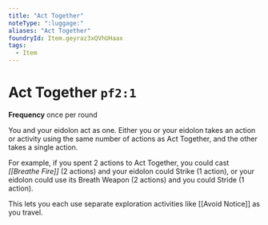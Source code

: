 ```yaml
---
title: "Act Together"
noteType: ":luggage:"
aliases: "Act Together"
foundryId: Item.geyraz3xQVhUHaax
tags:
  - Item
---
```


# Act Together `pf2:1`

**Frequency** once per round

You and your eidolon act as one. Either you or your eidolon takes an action or activity using the same number of actions as Act Together, and the other takes a single action.

For example, if you spent 2 actions to Act Together, you could cast _[[Breathe Fire]]_ (2 actions) and your eidolon could Strike (1 action), or your eidolon could use its Breath Weapon (2 actions) and you could Stride (1 action).

This lets you each use separate exploration activities like [[Avoid Notice]] as you travel.
